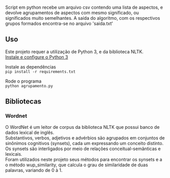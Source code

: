 
Script em python recebe um arquivo csv contendo uma lista de aspectos, e devolve agrupamentos de aspectos com mesmo significado, ou significados muito semelhantes.
A saída do algoritmo, com os respectivos grupos formados encontra-se no arquivo 'saida.txt'

## Uso

Este projeto requer a utilização de Python 3, e da biblioteca NLTK. <br>
[Instale e configure o Python 3](https://www.python.org/downloads/)

Instale as dependências <br>
`pip install -r requirements.txt`

Rode o programa <br>
`python agrupamento.py`

## Bibliotecas
### Wordnet
O WordNet é um leitor de corpus da biblioteca NLTK que possui banco de dados lexical de inglês. <br>
Substantivos, verbos, adjetivos e advérbios são agrupados em conjuntos de sinônimos cognitivos (synsets), cada um expressando um conceito distinto. Os synsets são interligados por meio de relações conceitual-semânticas e lexicais. <br>
Foram utilizados neste projeto seus métodos para encontrar os synsets e a o método wup_similarity, que calcula o grau de similaridade de duas palavras, variando de 0 à 1.
